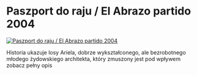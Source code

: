 Paszport do raju / El Abrazo partido 2004 
=============
[![Paszport do raju / El Abrazo partido 2004 ](http://vidos.pl/images/player.gif)](http://vidos.pl/paszport-do-raju-el-abrazo-partido-2004)

 Historia ukazuje losy Ariela, dobrze wykształconego, ale bezrobotnego młodego żydowskiego architekta, który zmuszony jest pod wpływem zobacz pełny opis
